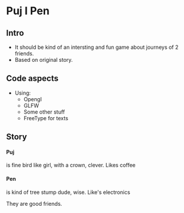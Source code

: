 # Puj I Pen

## Intro
* It should be kind of an intersting and fun game about journeys of 2 friends.
* Based on original story.

## Code aspects
* Using:  
  * Opengl
  * GLFW
  * Some other stuff
  * FreeType for texts

## Story
#### Puj 
is fine bird like girl, with a crown, clever. Likes coffee
#### Pen
is kind of tree stump dude, wise. Like's electronics

They are good friends.
